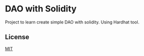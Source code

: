# DAO with Solidity

Project to learn create simple DAO with solidity.
Using Hardhat tool.

## License

[MIT](https://choosealicense.com/licenses/mit/)
